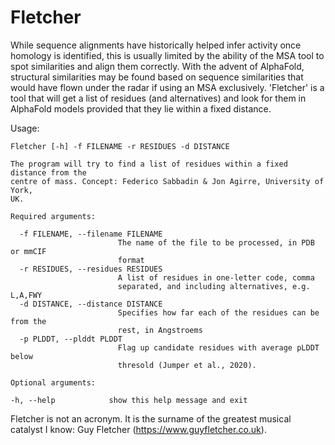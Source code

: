 # Fletcher

While sequence alignments have historically helped infer activity once homology is identified, this is usually limited by the ability of the MSA tool to spot similarities and align them correctly. With the advent of AlphaFold, structural similarities may be found based on sequence similarities that would have flown under the radar if using an MSA exclusively. 'Fletcher' is a tool that will get a list of residues (and alternatives) and look for them in AlphaFold models provided that they lie within a fixed distance. 

Usage: 

```
Fletcher [-h] -f FILENAME -r RESIDUES -d DISTANCE

The program will try to find a list of residues within a fixed distance from the
centre of mass. Concept: Federico Sabbadin & Jon Agirre, University of York,
UK.

Required arguments:

  -f FILENAME, --filename FILENAME
                        The name of the file to be processed, in PDB or mmCIF
                        format
  -r RESIDUES, --residues RESIDUES
                        A list of residues in one-letter code, comma
                        separated, and including alternatives, e.g. L,A,FWY
  -d DISTANCE, --distance DISTANCE
                        Specifies how far each of the residues can be from the
                        rest, in Angstroems
  -p PLDDT, --plddt PLDDT
                        Flag up candidate residues with average pLDDT below
                        thresold (Jumper et al., 2020).

Optional arguments:

-h, --help            show this help message and exit
```

Fletcher is not an acronym. It is the surname of the greatest musical catalyst I know: Guy Fletcher (https://www.guyfletcher.co.uk). 
